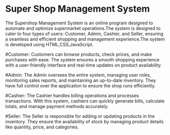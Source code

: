 # Super Shop Management System
The Supershop Management System is an online program designed to automate and optimize supermarket operations.The system is designed to cater to four types of users: Customer, Admin, Cashier, and Seller, ensuring a seamless and efficient shopping and management experience.The system is developed using HTML,CSS,JavaScript.

#Customer:
Customers can browse products, check prices, and make purchases with ease. The system ensures a smooth shopping experience with a user-friendly interface and real-time updates on product availability.

#Admin:
The Admin oversees the entire system, managing user roles, monitoring sales reports, and maintaining an up-to-date inventory. They have full control over the application to ensure the shop runs efficiently.

#Cashier:
The Cashier handles billing operations and processes transactions. With this system, cashiers can quickly generate bills, calculate totals, and manage payment methods accurately.

#Seller:
The Seller is responsible for adding or updating products in the inventory. They ensure the availability of stock by managing product details like quantity, price, and categories.

